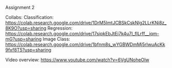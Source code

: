 Assignment 2

Collabs:
Classification: https://colab.research.google.com/drive/1DrM5ImtJCBSkCskNlg2LLrKNi8z_8K9O?usp=sharing
Regression: https://colab.research.google.com/drive/17sipkEbJtEj7k4u7I_flLrff__iqm-mG?usp=sharing
Image Class: https://colab.research.google.com/drive/1bfnm8s_wYGBWDmMj5rlwuAcKk9fxf8T5?usp=sharing

Video overview: https://www.youtube.com/watch?v=6VgUNoheOlw

